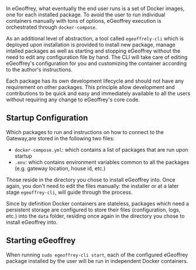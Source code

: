 
In eGeoffrey, what eventually the end user runs is a set of Docker images, one for each installed package. To avoid the user to run individual containers manually with tons of options, eGeoffrey execution is orchestrated through `docker-compose`. 

As an additional level of abstraction, a tool called `egeoffrely-cli` which is deployed upon installation is provided to install new package, manage intalled packages as well as starting and stopping eGeoffrey without the need to edit any configuration file by hand. The CLI will take care of editing eGeoffrey's configuration for you and customizing the container according to the author's instructions.

Each package has its own development lifecycle and should not have any requirement on other packages. This principle allow development and contributions to be quick and easy and immediately available to all the users without requiring any change to eGeoffrey's core code.

## Startup Configuration

Which packages to run and instructions on how to connect to the Gateway,are stored in the following two files:

* `docker-compose.yml`: which contains a list of packages that are run upon startup
* `.env`: which contains environment variables common to all the packages (e.g. gateway location, house id, etc.)

Those reside in the directory you chose to install eGeoffrey into. Once again, you don't need to edit the files manually: the installer or at a later stage `egeoffrey-cli`, will guide through the process.

Since by definition Docker containers are stateless, packages which need a persistent storage are configured to store their files (configuration, logs, etc.) into the `data` folder, residing once again in the directory you chose to install eGeoffrey into.

## Starting eGeoffrey

When running `sudo egeoffrey-cli start`, each of the configured eGeoffrey package installed by the user will be run in independent Docker containers. 
